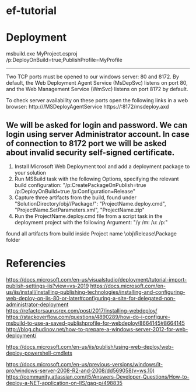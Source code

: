 # ef-tutorial

# Deployment
msbuild.exe MyProject.csproj /p:DeployOnBuild=true;PublishProfile=MyProfile

---------------------------------------------------------------------------------
Two TCP ports must be opened to our windows server: 80 and 8172. By default, the Web Deployment Agent Service (MsDepSvc) listens on port 80, and the Web Management Service (WmSvc) listens on port 8172 by default.

To check server availability on these ports open the following links in a web browser:
http://<ip-address>/MSDeployAgentService
https://<ip-address>:8172/msdeploy.axd

We will be asked for login and password. We can login using server Administrator account. In case of connection to 8172 port we will be asked about invalid security self-signed certificate.
---------------------------------------------------------------------------------

1) Install Microsoft Web Deployment tool and add a deployment package to your solution
2) Run MSBuild task with the following Options, specifying the relevant build configuration: "/p:CreatePackageOnPublish=true /p:DeployOnBuild=true /p:Configuration=Release"
3) Capture three artifacts from the build, found under "SolutionDirectory/obj/<BuildConfiguration>/Package/": "ProjectName.deploy.cmd", "ProjectName.SetParameters.xml", "ProjectName.zip"
4) Run the ProjectName.deploy.cmd file from a script task in the deployment project with the following Argument: "/y /m:<remote IIS hostname> /u:<remote admin user on IIS host> /p:<remote user password>"

found all artifacts from build inside Project name \obj\Release\Package folder


# Referencies
https://docs.microsoft.com/en-us/visualstudio/deployment/tutorial-import-publish-settings-iis?view=vs-2019
https://docs.microsoft.com/en-us/iis/install/installing-publishing-technologies/installing-and-configuring-web-deploy-on-iis-80-or-later#configuring-a-site-for-delegated-non-administrator-deployment
https://refactorsaurusrex.com/post/2017/installing-webdeploy/
https://stackoverflow.com/questions/4890289/how-do-i-configure-msbuild-to-use-a-saved-publishprofile-for-webdeploy/8664145#8664145
http://blog.chudinov.net/how-to-prepare-a-windows-server-2012-for-web-deployment/

https://docs.microsoft.com/en-us/iis/publish/using-web-deploy/web-deploy-powershell-cmdlets

https://docs.microsoft.com/en-us/previous-versions/windows/it-pro/windows-server-2008-R2-and-2008/dd569058(v=ws.10)
https://community.atlassian.com/t5/Answers-Developer-Questions/How-to-deploy-a-NET-application-on-IIS/qaq-p/498835